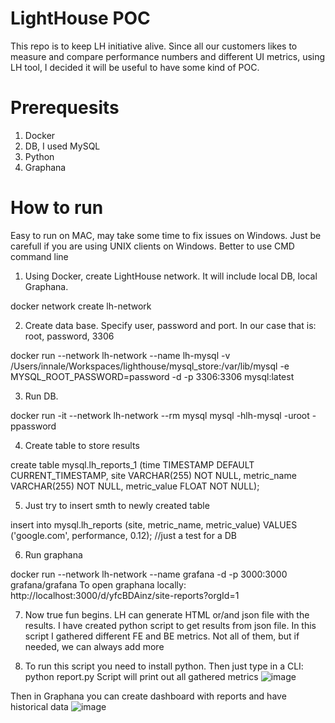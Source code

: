 # LightHouse POC
This repo is to keep LH initiative alive. Since all our customers likes to measure and compare performance numbers and different UI metrics, using LH tool, I decided it will be useful to have some kind of POC.

# Prerequesits
1. Docker
2. DB, I used MySQL
3. Python
4. Graphana

# How to run 
Easy to run on MAC, may take some time to fix issues on Windows. Just be carefull if you are using UNIX clients on Windows. Better to use CMD command line


1) Using Docker, create LightHouse network. It will include local DB, local Graphana.

docker network create lh-network

2) Create data base. Specify user, password and port. In our case that is: root, password, 3306

docker run --network lh-network --name lh-mysql -v /Users/innale/Workspaces/lighthouse/mysql_store:/var/lib/mysql -e MYSQL_ROOT_PASSWORD=password -d -p 3306:3306 mysql:latest

3) Run DB.

docker run -it --network lh-network --rm mysql mysql -hlh-mysql -uroot -ppassword

4) Create table to store results 

create table mysql.lh_reports_1 (time TIMESTAMP DEFAULT CURRENT_TIMESTAMP, site VARCHAR(255) NOT NULL, metric_name VARCHAR(255) NOT NULL, metric_value FLOAT NOT NULL);

5) Just try to insert smth to newly created table


insert into mysql.lh_reports (site, metric_name, metric_value) VALUES ('google.com', performance, 0.12); //just a test for a DB

6) Run graphana

docker run --network lh-network --name grafana -d -p 3000:3000 grafana/grafana
To open graphana locally: http://localhost:3000/d/yfcBDAinz/site-reports?orgId=1 



7) Now true fun begins. LH can generate HTML or/and json file with the results. I have created python script to get results from json file.
In this script I gathered different FE and BE metrics. Not all of them, but if needed, we can always add more 

8) To run this script you need to install python. Then just type in a CLI: python report.py
Script will print out all gathered metrics
![image](https://user-images.githubusercontent.com/54897268/125449877-28f545b8-70b2-44cc-9a5b-06ba5a39e7a0.png)

Then in Graphana you can create dashboard with reports and have historical data
![image](https://user-images.githubusercontent.com/54897268/125450027-a4571ca1-b6c0-441c-bc11-7850cbe75052.png)



